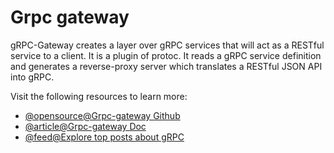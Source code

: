 # Grpc gateway

gRPC-Gateway creates a layer over gRPC services that will act as a RESTful service to a client. It is a plugin of protoc. It reads a gRPC service definition and generates a reverse-proxy server which translates a RESTful JSON API into gRPC.

Visit the following resources to learn more:

- [@opensource@Grpc-gateway Github](https://github.com/grpc-ecosystem/grpc-gateway/)
- [@article@Grpc-gateway Doc](https://grpc-ecosystem.github.io/grpc-gateway/)
- [@feed@Explore top posts about gRPC](https://app.daily.dev/tags/grpc?ref=roadmapsh)
